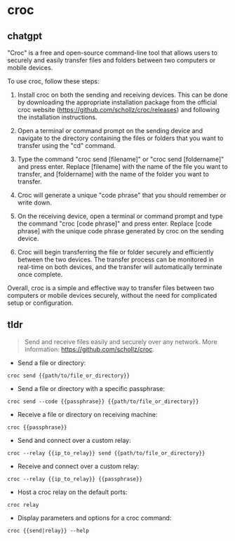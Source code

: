 # croc 
## chatgpt 
"Croc" is a free and open-source command-line tool that allows users to securely and easily transfer files and folders between two computers or mobile devices.

To use croc, follow these steps:

1. Install croc on both the sending and receiving devices. This can be done by downloading the appropriate installation package from the official croc website (https://github.com/schollz/croc/releases) and following the installation instructions.

2. Open a terminal or command prompt on the sending device and navigate to the directory containing the files or folders that you want to transfer using the "cd" command.

3. Type the command "croc send [filename]" or "croc send [foldername]" and press enter. Replace [filename] with the name of the file you want to transfer, and [foldername] with the name of the folder you want to transfer.

4. Croc will generate a unique "code phrase" that you should remember or write down.

5. On the receiving device, open a terminal or command prompt and type the command "croc [code phrase]" and press enter. Replace [code phrase] with the unique code phrase generated by croc on the sending device.

6. Croc will begin transferring the file or folder securely and efficiently between the two devices. The transfer process can be monitored in real-time on both devices, and the transfer will automatically terminate once complete.

Overall, croc is a simple and effective way to transfer files between two computers or mobile devices securely, without the need for complicated setup or configuration. 

## tldr 
 
> Send and receive files easily and securely over any network.
> More information: <https://github.com/schollz/croc>.

- Send a file or directory:

`croc send {{path/to/file_or_directory}}`

- Send a file or directory with a specific passphrase:

`croc send --code {{passphrase}} {{path/to/file_or_directory}}`

- Receive a file or directory on receiving machine:

`croc {{passphrase}}`

- Send and connect over a custom relay:

`croc --relay {{ip_to_relay}} send {{path/to/file_or_directory}}`

- Receive and connect over a custom relay:

`croc --relay {{ip_to_relay}} {{passphrase}}`

- Host a croc relay on the default ports:

`croc relay`

- Display parameters and options for a croc command:

`croc {{send|relay}} --help`
